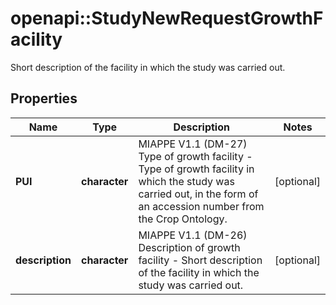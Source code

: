 # openapi::StudyNewRequestGrowthFacility

Short description of the facility in which the study was carried out.
## Properties
Name | Type | Description | Notes
------------ | ------------- | ------------- | -------------
**PUI** | **character** | MIAPPE V1.1 (DM-27) Type of growth facility - Type of growth facility in which the study was carried out, in the form of an accession number from the Crop Ontology. | [optional] 
**description** | **character** | MIAPPE V1.1 (DM-26) Description of growth facility - Short description of the facility in which the study was carried out. | [optional] 


